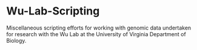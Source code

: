 # Wu-Lab-Scripting
Miscellaneous scripting efforts for working with genomic data undertaken for research with the Wu Lab at the University of Virginia Department of Biology.
